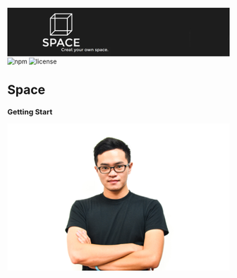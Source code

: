 ![banner](/public/images/logo_banner.png)
![npm](https://david-dm.org/donbader/Space.svg)
![license](https://img.shields.io/npm/l/express.svg)
# Space

### Getting Start
[![kickbutton](public/images/李光庭.jpg)](http://luffy.ee.ncku.edu.tw:3001/)
